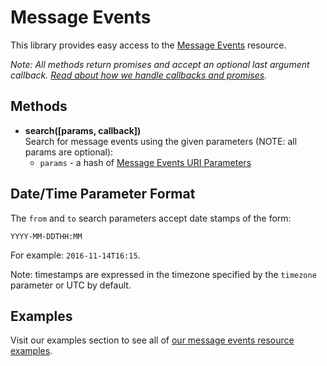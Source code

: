 # Message Events

This library provides easy access to the [Message Events](https://developers.sparkpost.com/api/message-events) resource.

_Note: All methods return promises and accept an optional last argument callback. [Read about how we handle callbacks and promises](/docs/async.md)._

## Methods

- **search([params, callback])**<br />
  Search for message events using the given parameters (NOTE: all params are optional):
  - `params` - a hash of [Message Events URI Parameters](https://developers.sparkpost.com/api/message-events.html#message-events-message-events-get)

## Date/Time Parameter Format

The `from` and `to` search parameters accept date stamps of the form:

`YYYY-MM-DDTHH:MM`

For example: `2016-11-14T16:15`.

Note: timestamps are expressed in the timezone specified by the `timezone` parameter or UTC by default.

## Examples

Visit our examples section to see all of [our message events resource examples](/examples/messageEvents).
